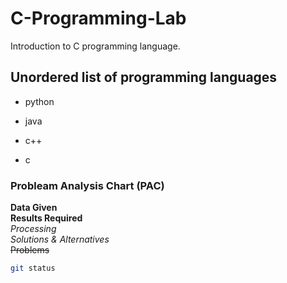 # C-Programming-Lab
Introduction to C programming language.
## Unordered list of programming languages
* python
- java
* c++
- c
### Probleam Analysis Chart (PAC)
**Data Given**  
**Results Required**  
*Processing*  
*Solutions & Alternatives*  
~~Problems~~  
```bash
git status
